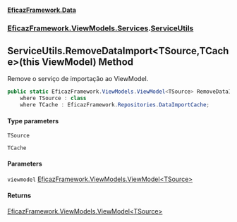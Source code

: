 #### [EficazFramework.Data](EficazFrameworkData.md 'EficazFramework Data')
### [EficazFramework.ViewModels.Services](EficazFrameworkData.md#EficazFramework.ViewModels.Services 'EficazFramework.ViewModels.Services').[ServiceUtils](EficazFramework.ViewModels.Services/ServiceUtils.md 'EficazFramework.ViewModels.Services.ServiceUtils')

## ServiceUtils.RemoveDataImport<TSource,TCache>(this ViewModel<TSource>) Method

Remove o serviço de importação ao ViewModel.

```csharp
public static EficazFramework.ViewModels.ViewModel<TSource> RemoveDataImport<TSource,TCache>(this EficazFramework.ViewModels.ViewModel<TSource> viewmodel)
    where TSource : class
    where TCache : EficazFramework.Repositories.DataImportCache;
```
#### Type parameters

<a name='EficazFramework.ViewModels.Services.ServiceUtils.RemoveDataImport_TSource,TCache_(thisEficazFramework.ViewModels.ViewModel_TSource_).TSource'></a>

`TSource`

<a name='EficazFramework.ViewModels.Services.ServiceUtils.RemoveDataImport_TSource,TCache_(thisEficazFramework.ViewModels.ViewModel_TSource_).TCache'></a>

`TCache`
#### Parameters

<a name='EficazFramework.ViewModels.Services.ServiceUtils.RemoveDataImport_TSource,TCache_(thisEficazFramework.ViewModels.ViewModel_TSource_).viewmodel'></a>

`viewmodel` [EficazFramework.ViewModels.ViewModel&lt;](EficazFramework.ViewModels/ViewModel_T_.md 'EficazFramework.ViewModels.ViewModel<T>')[TSource](EficazFramework.ViewModels.Services/ServiceUtils/RemoveDataImport_TSource,TCache_(thisViewModel_TSource_).md#EficazFramework.ViewModels.Services.ServiceUtils.RemoveDataImport_TSource,TCache_(thisEficazFramework.ViewModels.ViewModel_TSource_).TSource 'EficazFramework.ViewModels.Services.ServiceUtils.RemoveDataImport<TSource,TCache>(this EficazFramework.ViewModels.ViewModel<TSource>).TSource')[&gt;](EficazFramework.ViewModels/ViewModel_T_.md 'EficazFramework.ViewModels.ViewModel<T>')

#### Returns
[EficazFramework.ViewModels.ViewModel&lt;](EficazFramework.ViewModels/ViewModel_T_.md 'EficazFramework.ViewModels.ViewModel<T>')[TSource](EficazFramework.ViewModels.Services/ServiceUtils/RemoveDataImport_TSource,TCache_(thisViewModel_TSource_).md#EficazFramework.ViewModels.Services.ServiceUtils.RemoveDataImport_TSource,TCache_(thisEficazFramework.ViewModels.ViewModel_TSource_).TSource 'EficazFramework.ViewModels.Services.ServiceUtils.RemoveDataImport<TSource,TCache>(this EficazFramework.ViewModels.ViewModel<TSource>).TSource')[&gt;](EficazFramework.ViewModels/ViewModel_T_.md 'EficazFramework.ViewModels.ViewModel<T>')